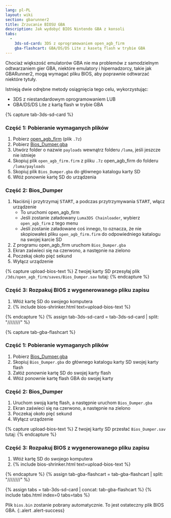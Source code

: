 ```yaml
---
lang: pl-PL
layout: wiki
section: gbarunner2
title: Zrzucanie BIOSU GBA
description: Jak wydobyć BIOS Nintendo GBA z konsoli
tabs:
  - 
    3ds-sd-card: 3DS z oprogramowaniem open_agb_firm
    gba-flashcart: GBA/DS/DS Lite z kasetą flash w trybie GBA
---
```


Chociaż większość emulatorów GBA nie ma problemów z samodzielnym odtwarzaniem gier GBA, niektóre emulatory i hipernadzorcy, takie jak GBARunner2, mogą wymagać pliku BIOS, aby poprawnie odtwarzać niektóre tytuły.

Istnieją dwie odrębne metody osiągnięcia tego celu, wykorzystując:
- 3DS z niestandardowym oprogramowaniem LUB
- GBA/DS/DS Lite z kartą flash w trybie GBA

{% capture tab-3ds-sd-card %}
### Część 1: Pobieranie wymaganych plików
1. Pobierz [open_agb_firm](https://github.com/profi200/open_agb_firm/releases/latest) (plik `.7z`)
1. Pobierz [Bios_Dumper.gba](https://github.com/GlaZedBelmont/Random-Stuff/releases/download/0.0.5/Bios_Dumper.gba)
1. Utwórz folder o nazwie `payloads` wewnątrz folderu `/luma`, jeśli jeszcze nie istnieje
1. Skopiuj plik `open_agb_firm.firm` z pliku `.7z` open_agb_firm do folderu `/luma/payloads`
1. Skopiuj plik `Bios_Dumper.gba` do głównego katalogu karty SD
1. Włóż ponownie kartę SD do urządzenia

### Część 2: Bios_Dumper
1. Naciśnij i przytrzymaj <kbd>START</kbd>, a podczas przytrzymywania <kbd>START</kbd>, włącz urządzenie
    - To uruchomi open_agb_firm
    - Jeśli zostanie załadowany `Luma3DS Chainloader`, wybierz `open_agb_firm` z tego menu
    - Jeśli zostanie załadowane coś innego, to oznacza, że nie skopiowałeś pliku `open_agb_firm.firm` do odpowiedniego katalogu na swojej karcie SD
1. Z programu open_agb_firm uruchom `Bios_Dumper.gba`
1. Ekran zaświeci się na czerwono, a następnie na zielono
1. Poczekaj około pięć sekund
1. Wyłącz urządzenie

{% capture upload-bios-text %}
Z twojej karty SD przesyłaj plik `/3ds/open_agb_firm/saves/Bios_Dumper.sav` tutaj:
{% endcapture %}

### Część 3: Rozpakuj BIOS z wygenerowanego pliku zapisu
1. Włóż kartę SD do swojego komputera
1. {% include bios-shrinker.html text=upload-bios-text %}

{% endcapture %}
{% assign tab-3ds-sd-card = tab-3ds-sd-card | split: "////////" %}


{% capture tab-gba-flashcart %}
### Część 1: Pobieranie wymaganych plików
1. Pobierz [Bios_Dumper.gba](https://github.com/GlaZedBelmont/Random-Stuff/releases/download/0.0.5/Bios_Dumper.gba)
1. Skopiuj `Bios_Dumper.gba` do głównego katalogu karty SD swojej karty flash
1. Załóż ponownie kartę SD do swojej karty flash
1. Włóż ponownie kartę flash GBA do swojej karty

### Część 2: Bios_Dumper
1. Uruchom swoją kartę flash, a następnie uruchom `Bios_Dumper.gba`
1. Ekran zaświeci się na czerwono, a następnie na zielono
1. Poczekaj około pięć sekund
1. Wyłącz urządzenie

{% capture upload-bios-text %}
Z twojej karty SD przesłać `Bios_Dumper.sav` tutaj:
{% endcapture %}

### Część 3: Rozpakuj BIOS z wygenerowanego pliku zapisu
1. Włóż kartę SD do swojego komputera
1. {% include bios-shrinker.html text=upload-bios-text %}

{% endcapture %}
{% assign tab-gba-flashcart = tab-gba-flashcart | split: "////////" %}

{% assign tabs = tab-3ds-sd-card | concat: tab-gba-flashcart %}
{% include tabs.html index=0 tabs=tabs %}

Plik `bios.bin` zostanie pobrany automatycznie. To jest ostateczny plik BIOS GBA.
{:.alert .alert-success}

<script src="https://geraintluff.github.io/sha256/sha256.min.js"></script>
<script src="/assets/js/bios-shrinker.js"></script>
